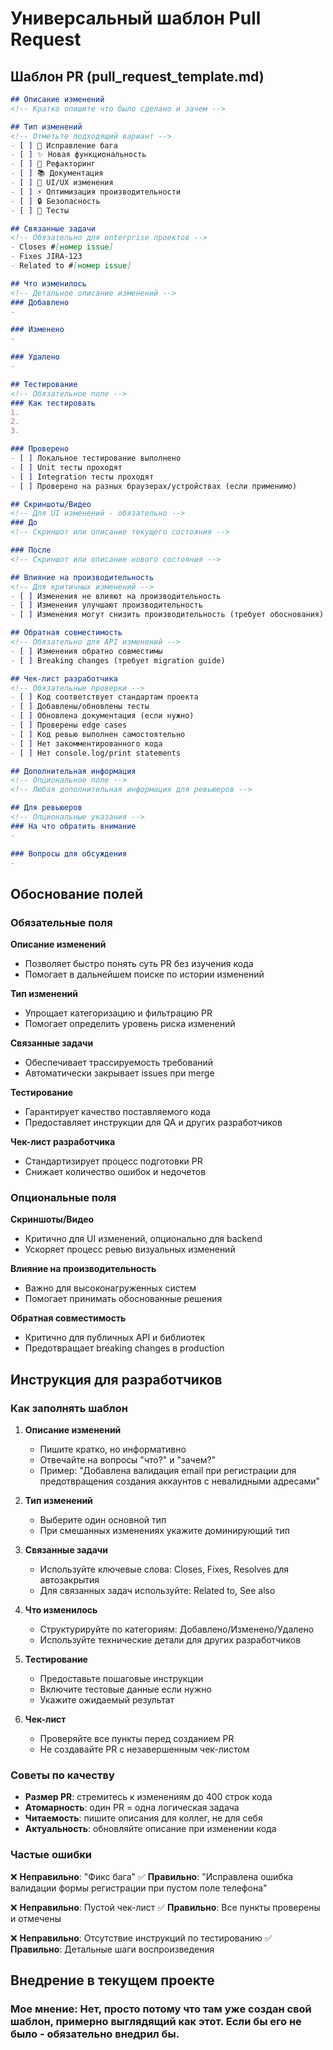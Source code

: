 # Универсальный шаблон Pull Request

## Шаблон PR (pull_request_template.md)

```markdown
## Описание изменений
<!-- Кратко опишите что было сделано и зачем -->

## Тип изменений
<!-- Отметьте подходящий вариант -->
- [ ] 🐛 Исправление бага
- [ ] ✨ Новая функциональность
- [ ] 🔧 Рефакторинг
- [ ] 📚 Документация
- [ ] 🎨 UI/UX изменения
- [ ] ⚡ Оптимизация производительности
- [ ] 🔒 Безопасность
- [ ] 🧪 Тесты

## Связанные задачи
<!-- Обязательно для enterprise проектов -->
- Closes #[номер issue]
- Fixes JIRA-123
- Related to #[номер issue]

## Что изменилось
<!-- Детальное описание изменений -->
### Добавлено
- 

### Изменено
- 

### Удалено
- 

## Тестирование
<!-- Обязательное поле -->
### Как тестировать
1. 
2. 
3. 

### Проверено
- [ ] Локальное тестирование выполнено
- [ ] Unit тесты проходят
- [ ] Integration тесты проходят
- [ ] Проверено на разных браузерах/устройствах (если применимо)

## Скриншоты/Видео
<!-- Для UI изменений - обязательно -->
### До
<!-- Скриншот или описание текущего состояния -->

### После
<!-- Скриншот или описание нового состояния -->

## Влияние на производительность
<!-- Для критичных изменений -->
- [ ] Изменения не влияют на производительность
- [ ] Изменения улучшают производительность
- [ ] Изменения могут снизить производительность (требует обоснования)

## Обратная совместимость
<!-- Обязательно для API изменений -->
- [ ] Изменения обратно совместимы
- [ ] Breaking changes (требует migration guide)

## Чек-лист разработчика
<!-- Обязательные проверки -->
- [ ] Код соответствует стандартам проекта
- [ ] Добавлены/обновлены тесты
- [ ] Обновлена документация (если нужно)
- [ ] Проверены edge cases
- [ ] Код ревью выполнен самостоятельно
- [ ] Нет закомментированного кода
- [ ] Нет console.log/print statements

## Дополнительная информация
<!-- Опциональное поле -->
<!-- Любая дополнительная информация для ревьюеров -->

## Для ревьюеров
<!-- Опциональные указания -->
### На что обратить внимание
- 

### Вопросы для обсуждения
- 
```

## Обоснование полей

### Обязательные поля

**Описание изменений**
- Позволяет быстро понять суть PR без изучения кода
- Помогает в дальнейшем поиске по истории изменений

**Тип изменений**
- Упрощает категоризацию и фильтрацию PR
- Помогает определить уровень риска изменений

**Связанные задачи**
- Обеспечивает трассируемость требований
- Автоматически закрывает issues при merge

**Тестирование**
- Гарантирует качество поставляемого кода
- Предоставляет инструкции для QA и других разработчиков

**Чек-лист разработчика**
- Стандартизирует процесс подготовки PR
- Снижает количество ошибок и недочетов

### Опциональные поля

**Скриншоты/Видео**
- Критично для UI изменений, опционально для backend
- Ускоряет процесс ревью визуальных изменений

**Влияние на производительность**
- Важно для высоконагруженных систем
- Помогает принимать обоснованные решения

**Обратная совместимость**
- Критично для публичных API и библиотек
- Предотвращает breaking changes в production

## Инструкция для разработчиков

### Как заполнять шаблон

1. **Описание изменений**
   - Пишите кратко, но информативно
   - Отвечайте на вопросы "что?" и "зачем?"
   - Пример: "Добавлена валидация email при регистрации для предотвращения создания аккаунтов с невалидными адресами"

2. **Тип изменений**
   - Выберите один основной тип
   - При смешанных изменениях укажите доминирующий тип

3. **Связанные задачи**
   - Используйте ключевые слова: Closes, Fixes, Resolves для автозакрытия
   - Для связанных задач используйте: Related to, See also

4. **Что изменилось**
   - Структурируйте по категориям: Добавлено/Изменено/Удалено
   - Используйте технические детали для других разработчиков

5. **Тестирование**
   - Предоставьте пошаговые инструкции
   - Включите тестовые данные если нужно
   - Укажите ожидаемый результат

6. **Чек-лист**
   - Проверяйте все пункты перед созданием PR
   - Не создавайте PR с незавершенным чек-листом

### Советы по качеству

- **Размер PR**: стремитесь к изменениям до 400 строк кода
- **Атомарность**: один PR = одна логическая задача
- **Читаемость**: пишите описания для коллег, не для себя
- **Актуальность**: обновляйте описание при изменении кода

### Частые ошибки

❌ **Неправильно**: "Фикс бага"
✅ **Правильно**: "Исправлена ошибка валидации формы регистрации при пустом поле телефона"

❌ **Неправильно**: Пустой чек-лист
✅ **Правильно**: Все пункты проверены и отмечены

❌ **Неправильно**: Отсутствие инструкций по тестированию
✅ **Правильно**: Детальные шаги воспроизведения

## Внедрение в текущем проекте

### Мое мнение: Нет, просто потому что там уже создан свой шаблон, примерно выглядящий как этот. Если бы его не было - обязательно внедрил бы.
